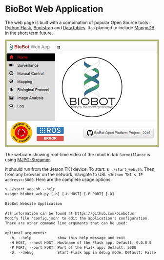 # BioBot Web Application

The web page is built with a combination of popular Open Source tools : [Python Flask], [Bootstrap] and [DataTables]. It is planned to include [MongoDB] in the short term future.

![BioBot Home Page](/static/img/home_page.png "BioBot Home Page")

The webcam showing real-time video of the robot in tab `Surveillance` is using [MJPG-Streamer].

It should run from the Jetson TK1 device. To start: `$ ./start_web.sh`. Then, from any browser on the network, navigate to URL `<Jetson TK1's IP address>:5000`. Here are the complete usage options:

```
$ ./start_web.sh --help
usage: biobot_web.py [-h] [-H HOST] [-P PORT] [-D]

BioBot Website Application

All information can be found at https://github.com/biobotus.
Modify file 'config.json' to edit the application's configuration.
There are other command line arguments that can be used:

optional arguments:
  -h, --help            show this help message and exit
  -H HOST, --host HOST  Hostname of the Flask app. Default: 0.0.0.0
  -P PORT, --port PORT  Port of the Flask app. Default: 5000
  -D, --debug           Start Flask app in debug mode. Default: False
```

[Python Flask]: <http://flask.pocoo.org/>
[Bootstrap]: <http://getbootstrap.com/>
[DataTables]: <https://datatables.net/>
[MongoDB]: <https://www.mongodb.com/>
[MJPG-Streamer]: <https://sourceforge.net/projects/mjpg-streamer/>

